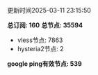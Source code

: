 更新时间2025-03-11 23:15:50

**总订阅: 160**
**总节点: 35594**
- vless节点: 7863
- hysteria2节点: 2

**google ping有效节点: 539**
